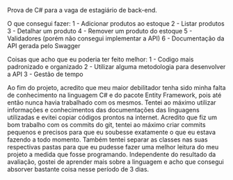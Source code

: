 Prova de C# para a vaga de estagiário de back-end.

O que consegui fazer:
1 - Adicionar produtos ao estoque
2 - Listar produtos
3 - Detalhar um produto
4 - Remover um produto do estoque
5 - Validadores (porém não consegui implementar a API)
6 - Documentação da API gerada pelo Swagger

Coisas que acho que eu poderia ter feito melhor:
1 - Codigo mais padronizado e organizado
2 - Utilizar alguma metodologia para desenvolver a API
3 - Gestão de tempo

Ao fim do projeto, acredito que meu maior debilitador tenha sido minha falta de conhecimento na linguagem C# e do pacote Entity Framework, pois até então nunca havia trabalhado com os mesmos. Tentei ao máximo utilizar informações e conhecimentos das documentações das linguagens utilizadas e evitei copiar códigos prontos na internet. Acredito que fiz um bom trabalho com os commits do git, tentei ao máximo criar commits pequenos e precisos para que eu soubesse exatamente o que eu estava fazendo a todo momento. Também tentei separar as classes nas suas respectivas pastas para que eu pudesse fazer uma melhor leitura do meu projeto a medida que fosse programando. Independente do resultado da avaliação, gostei de aprender mais sobre a linguagem e acho que consegui absorver bastante coisa nesse período de 3 dias. 
